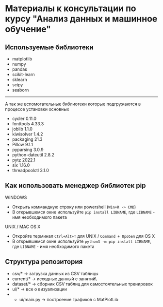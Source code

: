 # Материалы к консультации по курсу "Анализ данных и машинное обучение"

## Используемые библиотеки
* matplotlib 
* numpy
* pandas
* scikit-learn
* sklearn
* scipy
* seaborn

---
А так же вспомогательные библиотеки которые подгружаются в процессе установки основных
* cycler          0.11.0 
* fonttools       4.33.3 
* joblib          1.1.0  
* kiwisolver      1.4.2  
* packaging       21.3
* Pillow          9.1.1
* pyparsing       3.0.9
* python-dateutil 2.8.2
* pytz            2022.1
* six             1.16.0
* threadpoolctl   3.1.0

## Как использовать менеджер библиотек pip
WINDOWS
* Открыть коммандную строку или powershell (`Win+R -> CMD`)
* В открывшемся окне используйте `pip install LIBNAME`, где `LIBNAME` - имя необходимого пакета

UNIX / MAC OS X
* Откройте терминал `Ctrl+Alt+T` для UNIX / `Command + Пробел` для OS X
* В открывшемся окне используйте `python3 -m pip install LIBNAME`, где `LIBNAME` - имя необходимого пакета

## Структура репозитория
* csv/* -> загрузка данных из CSV таблицы
* current/* -> исходные данный с занятий\
* dataset/* -> сборник CSV таблиц для самостоятельных тренировок
* ui/* -> все о визуализации
* * ui/main.py -> построение графиков с MatPlotLib
